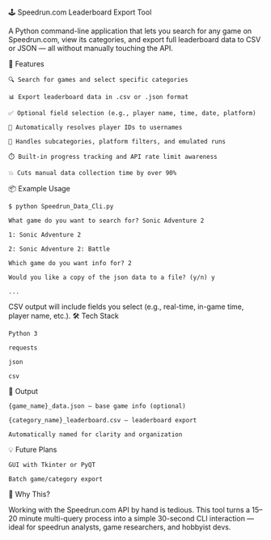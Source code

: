 🕹️ Speedrun.com Leaderboard Export Tool

A Python command-line application that lets you search for any game on Speedrun.com, view its categories, and export full leaderboard data to CSV or JSON — all without manually touching the API.

🚀 Features

    🔍 Search for games and select specific categories

    📊 Export leaderboard data in .csv or .json format

    ✅ Optional field selection (e.g., player name, time, date, platform)

    🧠 Automatically resolves player IDs to usernames

    🔄 Handles subcategories, platform filters, and emulated runs

    ⏱️ Built-in progress tracking and API rate limit awareness

    💥 Cuts manual data collection time by over 90%

📦 Example Usage

    $ python Speedrun_Data_Cli.py
    
    What game do you want to search for? Sonic Adventure 2
    
    1: Sonic Adventure 2

    2: Sonic Adventure 2: Battle
    
    Which game do you want info for? 2
    
    Would you like a copy of the json data to a file? (y/n) y
    
    ...

CSV output will include fields you select (e.g., real-time, in-game time, player name, etc.).
🛠️ Tech Stack

    Python 3

    requests

    json

    csv

📁 Output

    {game_name}_data.json — base game info (optional)

    {category_name}_leaderboard.csv — leaderboard export

    Automatically named for clarity and organization

💡 Future Plans

    GUI with Tkinter or PyQT

    Batch game/category export


🧠 Why This?

Working with the Speedrun.com API by hand is tedious. This tool turns a 15–20 minute multi-query process into a simple 30-second CLI interaction — ideal for speedrun analysts, game researchers, and hobbyist devs.
